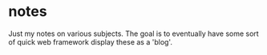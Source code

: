 notes
=====

Just my notes on various subjects.
The goal is to eventually have some sort of quick web framework display these as a 'blog'.
